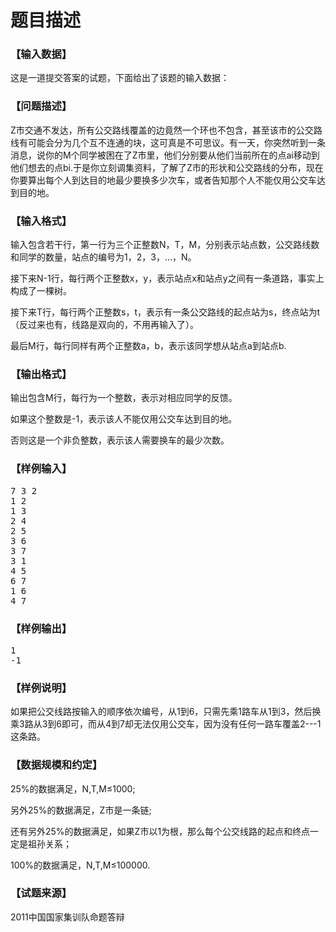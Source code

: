 # 题目描述


<h3>
【输入数据】
</h3>
<p>
这是一道提交答案的试题，下面给出了该题的输入数据：
</p>
<h3>
【问题描述】
</h3>
<p>
Z市交通不发达，所有公交路线覆盖的边竟然一个环也不包含，甚至该市的公交路线有可能会分为几个互不连通的块，这可真是不可思议。有一天，你突然听到一条消息，说你的M个同学被困在了Z市里，他们分别要从他们当前所在的点ai移动到他们想去的点bi.于是你立刻调集资料，了解了Z市的形状和公交路线的分布，现在你要算出每个人到达目的地最少要换多少次车，或者告知那个人不能仅用公交车达到目的地。
</p>
<h3>
【输入格式】
</h3>
<p>
输入包含若干行，第一行为三个正整数N，T，M，分别表示站点数，公交路线数和同学的数量，站点的编号为1，2，3，…，N。
</p>
<p>
接下来N-1行，每行两个正整数x，y，表示站点x和站点y之间有一条道路，事实上构成了一棵树。
</p>
<p>
接下来T行，每行两个正整数s，t，表示有一条公交路线的起点站为s，终点站为t（反过来也有，线路是双向的，不用再输入了）。
</p>
<p>
最后M行，每行同样有两个正整数a，b，表示该同学想从站点a到站点b.
</p>
<h3>
【输出格式】
</h3>
<p>
输出包含M行，每行为一个整数，表示对相应同学的反馈。
</p>
<p>
如果这个整数是-1，表示该人不能仅用公交车达到目的地。
</p>
<p>
否则这是一个非负整数，表示该人需要换车的最少次数。
</p>
<h3>
【样例输入】
</h3>
<pre>7 3 2
1 2
1 3
2 4
2 5
3 6
3 7
3 1
4 5
6 7
1 6
4 7
</pre>
<h3>
【样例输出】
</h3>
<pre>1
-1
</pre>
<h3>
【样例说明】
</h3>
<p>
如果把公交线路按输入的顺序依次编号，从1到6，只需先乘1路车从1到3，然后换乘3路从3到6即可，而从4到7却无法仅用公交车，因为没有任何一路车覆盖2---1这条路。
</p>
<h3>
【数据规模和约定】
</h3>
<p>
25%的数据满足，N,T,M≤1000;
</p>
<p>
另外25%的数据满足，Z市是一条链;
</p>
<p>
还有另外25%的数据满足，如果Z市以1为根，那么每个公交线路的起点和终点一定是祖孙关系；
</p>
<p>
100%的数据满足，N,T,M≤100000.
</p>
<h3>
【试题来源】
</h3>
<p>
2011中国国家集训队命题答辩
</p>
